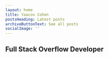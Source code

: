 ```yaml
---
layout: home
title: Yaacov Cohen
postsHeading: Latest posts
archiveButtonText: See all posts
socialImage: ''
---
```

## Full Stack Overflow Developer
